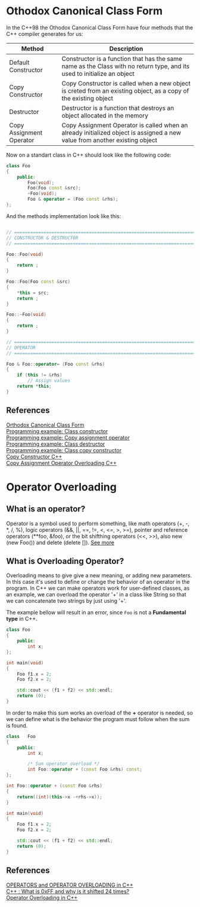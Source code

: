 # Othodox Canonical Class Form

In the C++98 the Othodox Canonical Class Form have four methods that the C++ compiler generates for us:  

| Method | Description |
|---|---|
| Default Constructor | Constructor is a function that has the same name as the Class with no return type, and its used to initialize an object |
| Copy Constructor | Copy Constructor is called when a new object is creted from an existing object, as a copy of the existing object |
| Destructor | Destructor is a function that destroys an object allocated in the memory |
| Copy Assignment Operator | Copy Assignment Operator is called when an already initialized object is assigned a new value from another existing object |  

Now on a standart class in C++ should look like the following code:

```c++
class Foo
{
	public:
		Foo(void);
		Foo(Foo const &src);
		~Foo(void);
		Foo & operator = (Foo const &rhs);
};
```  
And the methods implementation look like this:

```c++

// =============================================================================
// CONSTRUCTOR & DESTRUCTOR
// =============================================================================

Foo::Foo(void)
{
	return ;
}

Foo::Foo(Foo const &src)
{
	*this = src;
	return ;
}

Foo::~Foo(void)
{
	return ;
}

// =============================================================================
// OPERATOR
// =============================================================================

Foo & Foo::operator= (Foo const &rhs)
{
	if (this != &rhs)
		// Assign values
	return *this;
}
```  

## References

[Orthodox Canonical Class Form](https://www.francescmm.com/orthodox-canonical-class-form/)  
[Programming example: Class constructor](https://www.youtube.com/watch?v=voU1oNf6Y6k)  
[Programming example: Copy assignment operator](https://www.youtube.com/watch?v=6wVG4OJxvww)  
[Programming example: Class destructor](https://www.youtube.com/watch?v=qDouTB3_s7E)  
[Programming example: Class copy constructor](https://www.youtube.com/watch?v=rVyx6p3YDLY&t=303s)  
[Copy Constructor C++](https://www.youtube.com/watch?v=GoEn9UnC0eI)  
[Copy Assignment Operator Overloading C++](https://www.youtube.com/watch?v=SjU5Y-rY56o)  

# Operator Overloading

## What is an operator?

Operator is a symbol used to perform something, like math operators (+, -, *, /, %), logic operators (&&, ||, ==, !=, <, <=, >, >=), pointer and reference operators (**foo, &foo), or the bit shifthing operators (<<, >>), also new (new Foo()) and delete (delete []). [See more](https://en.cppreference.com/w/cpp/language/operators)

## What is Overloading Operator?

Overloading means to give give a new meaning, or adding new parameters. In this case it's used to define or change the behavior of an operator in the program. In C++ we can make operators work for user-defined classes, as an example, we can overload the operator '+' in a class like String so that we can concatenate two strings by just using '+'.

The example bellow will result in an error, since `Foo` is not a **Fundamental type** in C++.

```c++
class Foo
{
	public:
		int x;
};

int	main(void)
{
	Foo f1.x = 2;
	Foo f2.x = 2;

	std::cout << (f1 + f2) << std::endl;
	return (0);
}
```  

In order to make this sum works an overload of the **+** operator is needed, so we can define what is the behavior the program must follow when the sum is found.

```c++
class	Foo
{
	public:
		int x;

		/* Sum operator overload */
		int Foo::operator + (const Foo &rhs) const; 
};

int	Foo::operator + (const Foo &rhs)
{
	return((int)(this->x -+rhs->x));
}

int	main(void)
{
	Foo f1.x = 2;
	Foo f2.x = 2;

	std::cout << (f1 + f2) << std::endl;
	return (0);
}
```  

## References

[OPERATORS and OPERATOR OVERLOADING in C++](https://www.youtube.com/watch?v=mS9755gF66w)  
[C++ : What is 0xFF and why is it shifted 24 times?](https://www.youtube.com/watch?v=MncgPn6Nm2I)  
[Operator Overloading in C++](https://www.geeksforgeeks.org/operator-overloading-cpp/)  
